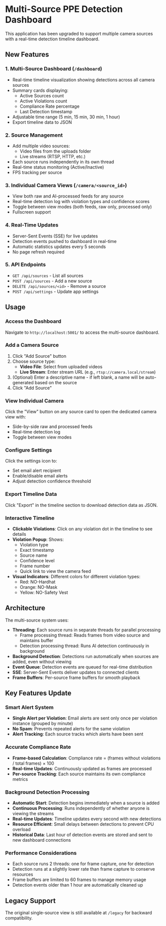 # Multi-Source PPE Detection Dashboard

This application has been upgraded to support multiple camera sources with a real-time detection timeline dashboard.

## New Features

### 1. **Multi-Source Dashboard** (`/dashboard`)
- Real-time timeline visualization showing detections across all camera sources
- Summary cards displaying:
  - Active Sources count
  - Active Violations count
  - Compliance Rate percentage
  - Last Detection timestamp
- Adjustable time range (5 min, 15 min, 30 min, 1 hour)
- Export timeline data to JSON

### 2. **Source Management**
- Add multiple video sources:
  - Video files from the uploads folder
  - Live streams (RTSP, HTTP, etc.)
- Each source runs independently in its own thread
- Real-time status monitoring (Active/Inactive)
- FPS tracking per source

### 3. **Individual Camera Views** (`/camera/<source_id>`)
- View both raw and AI-processed feeds for any source
- Real-time detection log with violation types and confidence scores
- Toggle between view modes (both feeds, raw only, processed only)
- Fullscreen support

### 4. **Real-Time Updates**
- Server-Sent Events (SSE) for live updates
- Detection events pushed to dashboard in real-time
- Automatic statistics updates every 5 seconds
- No page refresh required

### 5. **API Endpoints**
- `GET /api/sources` - List all sources
- `POST /api/sources` - Add a new source
- `DELETE /api/sources/<id>` - Remove a source
- `POST /api/settings` - Update app settings

## Usage

### Access the Dashboard
Navigate to `http://localhost:5001/` to access the multi-source dashboard.

### Add a Camera Source
1. Click "Add Source" button
2. Choose source type:
   - **Video File**: Select from uploaded videos
   - **Live Stream**: Enter stream URL (e.g., `rtsp://camera.local/stream`)
3. (Optional) Enter a descriptive name - if left blank, a name will be auto-generated based on the source
4. Click "Add Source"

### View Individual Camera
Click the "View" button on any source card to open the dedicated camera view with:
- Side-by-side raw and processed feeds
- Real-time detection log
- Toggle between view modes

### Configure Settings
Click the settings icon to:
- Set email alert recipient
- Enable/disable email alerts
- Adjust detection confidence threshold

### Export Timeline Data
Click "Export" in the timeline section to download detection data as JSON.

### Interactive Timeline
- **Clickable Violations**: Click on any violation dot in the timeline to see details
- **Violation Popup**: Shows:
  - Violation type
  - Exact timestamp
  - Source name
  - Confidence level
  - Frame number
  - Quick link to view the camera feed
- **Visual Indicators**: Different colors for different violation types:
  - Red: NO-Hardhat
  - Orange: NO-Mask  
  - Yellow: NO-Safety Vest

## Architecture

The multi-source system uses:
- **Threading**: Each source runs in separate threads for parallel processing
  - Frame processing thread: Reads frames from video source and maintains buffer
  - Detection processing thread: Runs AI detection continuously in background
- **Background Detection**: Detections run automatically when sources are added, even without viewing
- **Event Queue**: Detection events are queued for real-time distribution
- **SSE**: Server-Sent Events deliver updates to connected clients
- **Frame Buffers**: Per-source frame buffers for smooth playback

## Key Features Update

### Smart Alert System
- **Single Alert per Violation**: Email alerts are sent only once per violation instance (grouped by minute)
- **No Spam**: Prevents repeated alerts for the same violation
- **Alert Tracking**: Each source tracks which alerts have been sent

### Accurate Compliance Rate
- **Frame-based Calculation**: Compliance rate = (frames without violations / total frames) × 100
- **Real-time Updates**: Continuously updated as frames are processed
- **Per-source Tracking**: Each source maintains its own compliance metrics

### Background Detection Processing
- **Automatic Start**: Detection begins immediately when a source is added
- **Continuous Processing**: Runs independently of whether anyone is viewing the streams
- **Real-time Updates**: Timeline updates every second with new detections
- **Resource Efficient**: Small delays between detections to prevent CPU overload
- **Historical Data**: Last hour of detection events are stored and sent to new dashboard connections

### Performance Considerations
- Each source runs 2 threads: one for frame capture, one for detection
- Detection runs at a slightly lower rate than frame capture to conserve resources
- Frame buffers are limited to 60 frames to manage memory usage
- Detection events older than 1 hour are automatically cleaned up

## Legacy Support

The original single-source view is still available at `/legacy` for backward compatibility. 